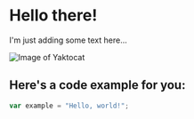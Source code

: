 # Hello there!

I'm just adding some text here...

![Image of Yaktocat](https://octodex.github.com/images/yaktocat.png)

## Here's a code example for you:

``` javascript
var example = "Hello, world!";
```
